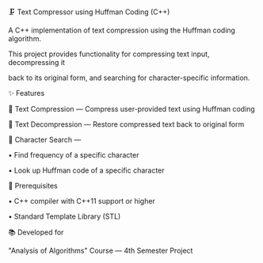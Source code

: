🗜️ Text Compressor using Huffman Coding (C++)

A C++ implementation of text compression using the Huffman coding algorithm.


This project provides functionality for compressing text input, decompressing it 

back to its original form, and searching for character-specific information.



✨ Features


🔹 Text Compression — Compress user-provided text using Huffman coding

🔹 Text Decompression — Restore compressed text back to original form

🔹 Character Search —

• Find frequency of a specific character

• Look up Huffman code of a specific character



🚀 Prerequisites

• C++ compiler with C++11 support or higher

• Standard Template Library (STL)



📚 Developed for

"Analysis of Algorithms" Course — 4th Semester Project

